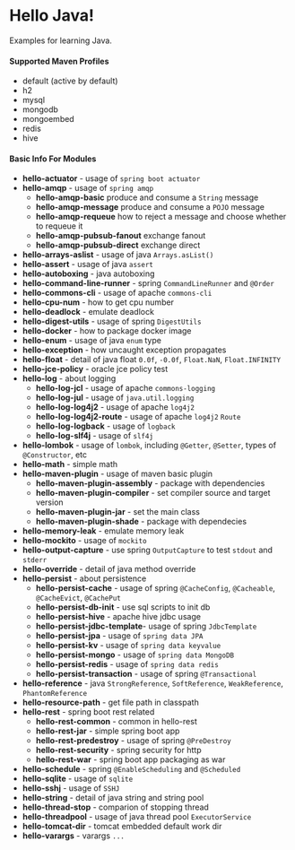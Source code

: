 # Hello Java!

Examples for learning Java.

#### Supported Maven Profiles
- default (active by default)
- h2
- mysql
- mongodb
- mongoembed
- redis
- hive

#### Basic Info For Modules
- **hello-actuator** - usage of `spring boot actuator`
- **hello-amqp** - usage of `spring amqp`
    - **hello-amqp-basic** produce and consume a `String` message
    - **hello-amqp-message** produce and consume a `POJO` message
    - **hello-amqp-requeue** how to reject a message and choose whether to requeue it
    - **hello-amqp-pubsub-fanout** exchange fanout
    - **hello-amqp-pubsub-direct** exchange direct
- **hello-arrays-aslist** - usage of java `Arrays.asList()`
- **hello-assert** - usage of java `assert`
- **hello-autoboxing** - java autoboxing
- **hello-command-line-runner** - spring `CommandLineRunner` and `@Order`
- **hello-commons-cli** - usage of apache `commons-cli`
- **hello-cpu-num** - how to get cpu number
- **hello-deadlock** - emulate deadlock
- **hello-digest-utils** - usage of spring `DigestUtils`
- **hello-docker** - how to package docker image
- **hello-enum** - usage of java `enum` type
- **hello-exception** - how uncaught exception propagates
- **hello-float** - detail of java float `0.0f`, `-0.0f`, `Float.NaN`, `Float.INFINITY`
- **hello-jce-policy** - oracle jce policy test
- **hello-log** - about logging
    - **hello-log-jcl** - usage of apache `commons-logging`
    - **hello-log-jul** - usage of `java.util.logging`
    - **hello-log-log4j2** - usage of apache `log4j2`
    - **hello-log-log4j2-route** - usage of apache `log4j2` `Route`
    - **hello-log-logback** - usage of `logback`
    - **hello-log-slf4j** - usage of `slf4j`
- **hello-lombok** - usage of `lombok`, including `@Getter`, `@Setter`, types of `@Constructor`, etc
- **hello-math** - simple math
- **hello-maven-plugin** - usage of maven basic plugin
    - **hello-maven-plugin-assembly** - package with dependencies
    - **hello-maven-plugin-compiler** - set compiler source and target version
    - **hello-maven-plugin-jar** - set the main class
    - **hello-maven-plugin-shade** - package with dependecies
- **hello-memory-leak** - emulate memory leak
- **hello-mockito** - usage of `mockito`
- **hello-output-capture** - use spring `OutputCapture` to test `stdout` and `stderr`
- **hello-override** - detail of java method override
- **hello-persist** - about persistence
    - **hello-persist-cache** - usage of spring `@CacheConfig`, `@Cacheable`, `@CacheEvict`, `@CachePut`
    - **hello-persist-db-init** - use sql scripts to init db
    - **hello-persist-hive** - apache hive jdbc usage
    - **hello-persist-jdbc-template**- usage of spring `JdbcTemplate`
    - **hello-persist-jpa** - usage of `spring data JPA`
    - **hello-persist-kv** - usage of `spring data keyvalue`
    - **hello-persist-mongo** - usage of `spring data MongoDB`
    - **hello-persist-redis** - usage of `spring data redis`
    - **hello-persist-transaction** - usage of spring `@Transactional`
- **hello-reference** - java `StrongReference`, `SoftReference`, `WeakReference`, `PhantomReference`
- **hello-resource-path** - get file path in classpath
- **hello-rest** - spring boot rest related
    - **hello-rest-common** - common in hello-rest
    - **hello-rest-jar** - simple spring boot app
    - **hello-rest-predestroy** - usage of spring `@PreDestroy`
    - **hello-rest-security** - spring security for http
    - **hello-rest-war** - spring boot app packaging as war
- **hello-schedule** - spring `@EnableScheduling` and `@Scheduled`
- **hello-sqlite** - usage of `sqlite`
- **hello-sshj** - usage of `SSHJ`
- **hello-string** - detail of java string and string pool
- **hello-thread-stop** - comparion of stopping thread
- **hello-threadpool** - usage of java thread pool `ExecutorService`
- **hello-tomcat-dir** - tomcat embedded default work dir
- **hello-varargs** - varargs `...`
